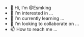 - 👋 Hi, I’m @Esmking
- 👀 I’m interested in ...
- 🌱 I’m currently learning ...
- 💞️ I’m looking to collaborate on ...
- 📫 How to reach me ...

<!---
Esmking/Esmking is a ✨ special ✨ repository because its `README.md` (this file) appears on your GitHub profile.
You can click the Preview link to take a look at your changes.
--->
